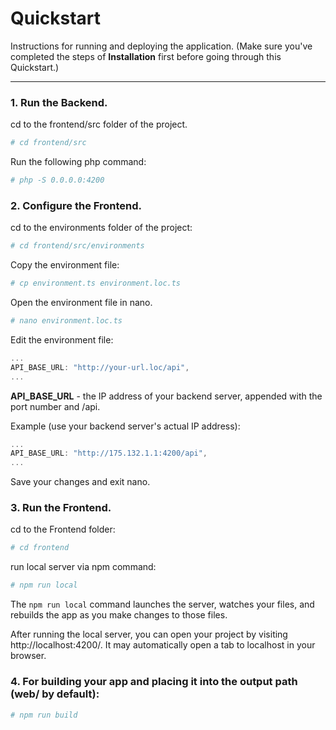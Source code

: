 # Quickstart

Instructions for running and deploying the application. (Make sure you've completed the steps of **Installation** first before going through this Quickstart.)

---

### 1. Run the Backend.

cd to the frontend/src folder of the project.
```bash
# cd frontend/src
```
Run the following php command:
```bash
# php -S 0.0.0.0:4200
```

### 2. Configure the Frontend.

cd to the environments folder of the project:
```bash
# cd frontend/src/environments
```
Copy the environment file:
```bash
# cp environment.ts environment.loc.ts
```
Open the environment file in nano.
```bash
# nano environment.loc.ts
```
Edit the environment file:
```js
...
API_BASE_URL: "http://your-url.loc/api",
...
```
**API_BASE_URL** - the IP address of your backend server, appended with the port number and /api.

Example (use your backend server's actual IP address):
```js
...
API_BASE_URL: "http://175.132.1.1:4200/api",
...
```
Save your changes and exit nano.

### 3. Run the Frontend.

cd to the Frontend folder:
```bash
# cd frontend
```
run local server via npm command:
```bash
# npm run local
```
The `npm run local` command launches the server, watches your files, and rebuilds the app as you make changes to those files.

After running the local server, you can open your project by visiting http://localhost:4200/. It may automatically open a tab to localhost in your browser.

### 4. For building your app and placing it into the output path (web/ by default):
```bash
# npm run build
```
